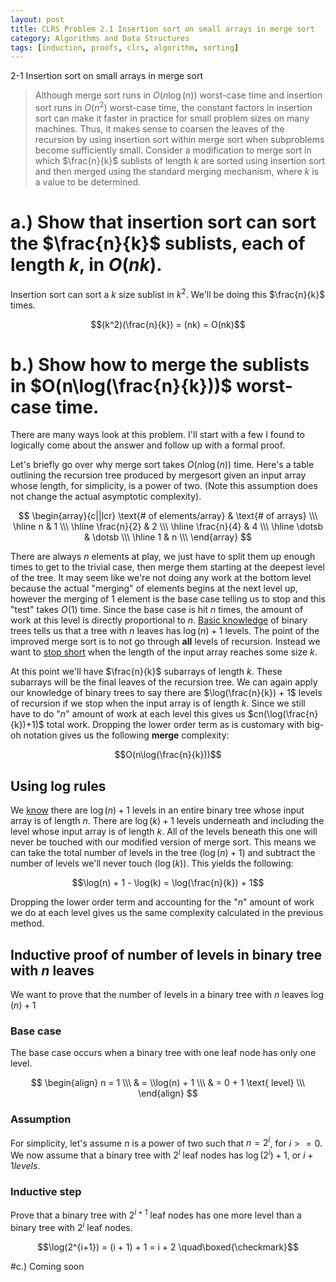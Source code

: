 ```yaml
---
layout: post
title: CLRS Problem 2.1 Insertion sort on small arrays in merge sort
category: Algorithms and Data Structures
tags: [induction, proofs, clrs, algorithm, sorting]
---
```


2-1 Insertion sort on small arrays in merge sort

> Although merge sort runs in $O(n\log(n))$ worst-case time and insertion sort runs
> in $O(n^2)$ worst-case time, the constant factors in insertion sort can make it faster
> in practice for small problem sizes on many machines. Thus, it makes sense to
> coarsen the leaves of the recursion by using insertion sort within merge sort when
> subproblems become sufficiently small. Consider a modification to merge sort in
> which $\frac{n}{k}$ sublists of length $k$ are sorted using insertion sort and then merged
> using the standard merging mechanism, where $k$ is a value to be determined.

# a.) Show that insertion sort can sort the $\frac{n}{k}$ sublists, each of length $k$, in $O(nk)$.
Insertion sort can sort a $k$ size sublist in $k^2$. We'll be doing this $\frac{n}{k}$ times.

$$(k^2)(\frac{n}{k}) = (nk) = O(nk)$$

# b.) Show how to merge the sublists in $O(n\log(\frac{n}{k}))$ worst-case time.

There are many ways look at this problem. I'll start with a few I found to logically
come about the answer and follow up with a formal proof.

Let's briefly go over why merge sort takes $O(n\log(n))$ time. Here's a table outlining the recursion
tree produced by mergesort given an input array whose length, for simplicity, is a power of two.
(Note this assumption does not change the actual asymptotic complexity).

$$
\begin{array}{c||lcr}
\text{# of elements/array} & \text{# of arrays} \\\
\hline
n & 1 \\\
\hline
\frac{n}{2} & 2 \\\
\hline
\frac{n}{4} & 4 \\\
\hline
\dotsb & \dotsb \\\
\hline
1 & n \\\
\end{array}
$$

There are always $n$ elements at play, we just have to split them up enough times to get to the trivial case, then
merge them starting at the deepest level of the tree. It may seem like we're not doing any work at the bottom level because the
actual "merging" of elements begins at the next level up, however the merging of 1 element is the base case telling us to stop and
this "test" takes $O(1)$ time. Since the base case is hit $n$ times, the amount of work at this level is directly proportional to $n$.
[Basic knowledge](#levels-induction) of binary trees tells us that a tree with $n$ leaves has $\log(n) + 1$ levels. The point of the
improved merge sort is to not go through **all** levels of recursion. Instead we want to
[stop short](https://www.youtube.com/watch?v=IzkEFWrMVys) when the length of the input array reaches some size $k$.

At this point we'll have $\frac{n}{k}$ subarrays of length $k$. These subarrays will be the final leaves of the recursion tree. We
can again apply our knowledge of binary trees to say there are $\log(\frac{n}{k}) + 1$ levels of recursion if we stop when the
input array is of length $k$. Since we still have to do "$n$" amount of work at each level this gives us $cn(\log(\frac{n}{k})+1)$ total work.
Dropping the lower order term as is customary with big-oh notation gives us the following **merge** complexity:

$$O(n\log(\frac{n}{k}))$$

## Using log rules

We [know](#levels-induction) there are $\log(n) + 1$ levels in an entire binary tree whose input
array is of length $n$. There are $\log(k) + 1$ levels underneath and including the level whose input
array is of length $k$. All of the levels beneath this one will never be touched with our modified
version of merge sort. This means we can take the total number of levels in the tree ($\log(n) + 1$)
and subtract the number of levels we'll never touch ($\log(k)$). This yields the following:

$$\log(n) + 1 - \log(k) = \log(\frac{n}{k}) + 1$$

Dropping the lower order term and accounting for the "$n$" amount of work we do at each level gives us the same complexity
calculated in the previous method.


<a name="levels-induction"></a>
## Inductive proof of number of levels in binary tree with $n$ leaves
We want to prove that the number of levels in a binary tree with $n$ leaves $\log(n) + 1$

### Base case
The base case occurs when a binary tree with one leaf node has only one level.

$$
  \begin{align}
      n = 1 \\\
      & = \\log(n) + 1 \\\
      & = 0 + 1 \text{ level} \\\
  \end{align}
$$

### Assumption
For simplicity, let's assume $n$ is a power of two such that $n = 2^i$, for $i >= 0$.
We now assume that a binary tree with $2^i$ leaf nodes has $\log(2^i) + 1$, or $i+1 levels$.

### Inductive step
Prove that a binary tree with $2^{i+1}$ leaf nodes has one more level than a binary tree with $2^i$ leaf nodes.

$$\log(2^{i+1}) = (i + 1) + 1 = i + 2 \quad\boxed{\checkmark}$$

#c.) Coming soon